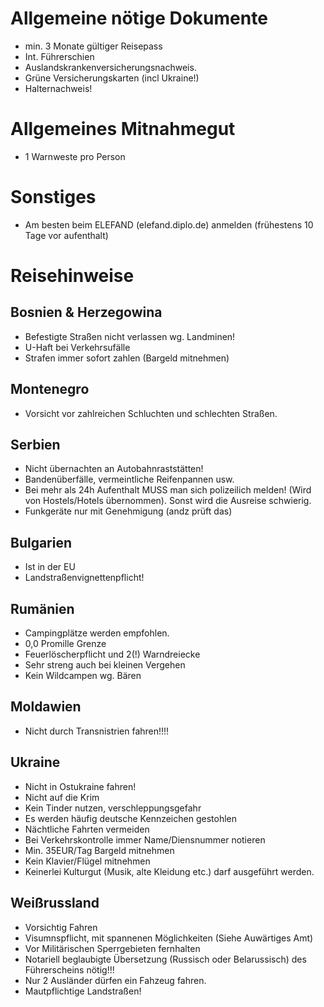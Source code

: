 # Allgemeine nötige Dokumente
* min. 3 Monate gültiger Reisepass
* Int. Führerschien
* Auslandskrankenversicherungsnachweis.
* Grüne Versicherungskarten (incl Ukraine!)
* Halternachweis!
# Allgemeines Mitnahmegut
* 1 Warnweste pro Person
# Sonstiges
* Am besten beim ELEFAND (elefand.diplo.de) anmelden (frühestens 10 Tage vor aufenthalt)
# Reisehinweise
## Bosnien & Herzegowina
* Befestigte Straßen nicht verlassen wg. Landminen!
* U-Haft bei Verkehrsufälle
* Strafen immer sofort zahlen (Bargeld mitnehmen)
## Montenegro
* Vorsicht vor zahlreichen Schluchten und schlechten Straßen.
## Serbien
* Nicht übernachten an Autobahnraststätten!
* Bandenüberfälle, vermeintliche Reifenpannen usw.
* Bei mehr als 24h Aufenthalt MUSS man sich polizeilich melden! (Wird von Hostels/Hotels übernommen). Sonst wird die Ausreise schwierig.
* Funkgeräte nur mit Genehmigung (andz prüft das)
## Bulgarien
* Ist in der EU
* Landstraßenvignettenpflicht!
## Rumänien
* Campingplätze werden empfohlen.
* 0,0 Promille Grenze
* Feuerlöscherpflicht und 2(!) Warndreiecke
* Sehr streng auch bei kleinen Vergehen
* Kein Wildcampen wg. Bären
## Moldawien
* Nicht durch Transnistrien fahren!!!!
## Ukraine
* Nicht in Ostukraine fahren!
* Nicht auf die Krim
* Kein Tinder nutzen, verschleppungsgefahr
* Es werden häufig deutsche Kennzeichen gestohlen
* Nächtliche Fahrten vermeiden
* Bei Verkehrskontrolle immer Name/Diensnummer notieren
* Min. 35EUR/Tag Bargeld mitnehmen
* Kein Klavier/Flügel mitnehmen
* Keinerlei Kulturgut (Musik, alte Kleidung etc.) darf ausgeführt werden.
## Weißrussland
* Vorsichtig Fahren
* Visumnspflicht, mit spannenen Möglichkeiten (Siehe Auwärtiges Amt)
* Vor Militärischen Sperrgebieten fernhalten
* Notariell beglaubigte Übersetzung (Russisch oder Belarussisch) des Führerscheins nötig!!!
* Nur 2 Ausländer dürfen ein Fahzeug fahren. 
* Mautpflichtige Landstraßen!
